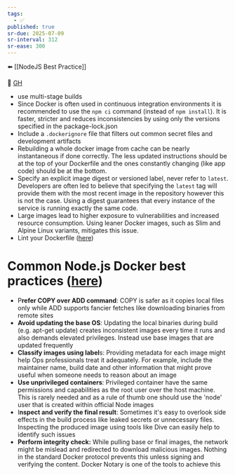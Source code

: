 ```yaml
---
tags:
  - ✅
published: true
sr-due: 2025-07-09
sr-interval: 312
sr-ease: 300
---
```

⬅️ [[NodeJS Best Practice]]

🔗 [GH](https://github.com/goldbergyoni/nodebestpractices?tab=readme-ov-file#8-docker-best-practices)

- use multi-stage builds
- Since Docker is often used in continuous integration environments it is recommended to use the `npm ci` command (instead of `npm install`). It is faster, stricter and reduces inconsistencies by using only the versions specified in the package-lock.json
- Include a `.dockerignore` file that filters out common secret files and development artifacts
- Rebuilding a whole docker image from cache can be nearly instantaneous if done correctly. The less updated instructions should be at the top of your Dockerfile and the ones constantly changing (like app code) should be at the bottom.
- Specify an explicit image digest or versioned label, never refer to `latest`. Developers are often led to believe that specifying the `latest` tag will provide them with the most recent image in the repository however this is not the case. Using a digest guarantees that every instance of the service is running exactly the same code.
- Large images lead to higher exposure to vulnerabilities and increased resource consumption. Using leaner Docker images, such as Slim and Alpine Linux variants, mitigates this issue.
- Lint your Dockerfile ([here](https://github.com/goldbergyoni/nodebestpractices/blob/master/sections/docker/lint-dockerfile.md))

# Common Node.js Docker best practices ([here](https://github.com/goldbergyoni/nodebestpractices/blob/master/sections/docker/generic-tips.md))

- P**refer COPY over ADD command**: COPY is safer as it copies local files only while ADD supports fancier fetches like downloading binaries from remote sites
- **Avoid updating the base OS**: Updating the local binaries during build (e.g. apt-get update) creates inconsistent images every time it runs and also demands elevated privileges. Instead use base images that are updated frequently
- **Classify images using label**s: Providing metadata for each image might help Ops professionals treat it adequately. For example, include the maintainer name, build date and other information that might prove useful when someone needs to reason about an image
- **Use unprivileged containers**: Privileged container have the same permissions and capabilities as the root user over the host machine. This is rarely needed and as a rule of thumb one should use the 'node' user that is created within official Node images
- I**nspect and verify the final result**: Sometimes it's easy to overlook side effects in the build process like leaked secrets or unnecessary files. Inspecting the produced image using tools like Dive can easily help to identify such issues
- **Perform integrity check:** While pulling base or final images, the network might be mislead and redirected to download malicious images. Nothing in the standard Docker protocol prevents this unless signing and verifying the content. Docker Notary is one of the tools to achieve this